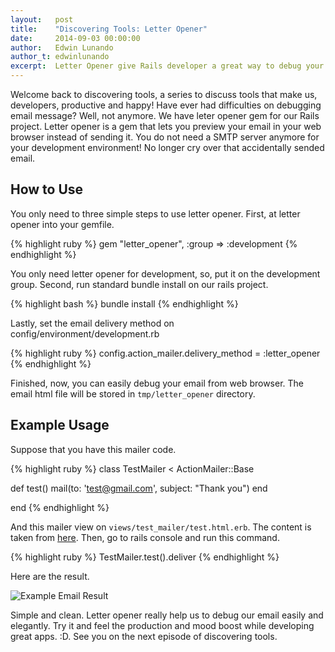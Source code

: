 ```yaml
---
layout:   post
title:    "Discovering Tools: Letter Opener"
date:     2014-09-03 00:00:00
author:   Edwin Lunando
author_t: edwinlunando
excerpt:  Letter Opener give Rails developer a great way to debug your email
---
```


Welcome back to discovering tools, a series to discuss tools that make us, developers, productive and happy! Have ever had difficulties on debugging email message? Well, not anymore. We have leter opener gem for our Rails project. Letter opener is a gem that lets you preview your email in your web browser instead of sending it. You do not need a SMTP server anymore for your development environment! No longer cry over that accidentally sended email.

## How to Use ##

You only need to three simple steps to use letter opener. First, at letter opener into your gemfile.

{% highlight ruby %}
gem "letter_opener", :group => :development
{% endhighlight %}

You only need letter opener for development, so, put it on the development group. Second, run standard bundle install on our rails project.

{% highlight bash %}
bundle install
{% endhighlight %}

Lastly, set the email delivery method on config/environment/development.rb

{% highlight ruby %}
config.action_mailer.delivery_method = :letter_opener
{% endhighlight %}

Finished, now, you can easily debug your email from web browser. The email html file will be stored in `tmp/letter_opener` directory.

## Example Usage ##

Suppose that you have this mailer code.

{% highlight ruby %}
class TestMailer < ActionMailer::Base

  def test()
    mail(to: 'test@gmail.com', subject: "Thank you")
  end

end
{% endhighlight %}

And this mailer view on `views/test_mailer/test.html.erb`. The content is taken from [here][email-template]. Then, go to rails console and run this command.

{% highlight ruby %}
TestMailer.test().deliver
{% endhighlight %}

Here are the result.

![Example Email Result][email-example]

Simple and clean. Letter opener really help us to debug our email easily and elegantly. Try it and feel the production and mood boost while developing great apps. :D. See you on the next episode of discovering tools.

[email-template]: https://raw.githubusercontent.com/mailgun/transactional-email-templates/master/templates/inlined/action.html
[email-example]: http://i62.tinypic.com/20sj90.png
